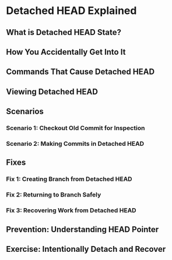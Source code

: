 # Detached HEAD Explained

## What is Detached HEAD State?

## How You Accidentally Get Into It

## Commands That Cause Detached HEAD

## Viewing Detached HEAD

## Scenarios

### Scenario 1: Checkout Old Commit for Inspection

### Scenario 2: Making Commits in Detached HEAD

## Fixes

### Fix 1: Creating Branch from Detached HEAD

### Fix 2: Returning to Branch Safely

### Fix 3: Recovering Work from Detached HEAD

## Prevention: Understanding HEAD Pointer

## Exercise: Intentionally Detach and Recover
